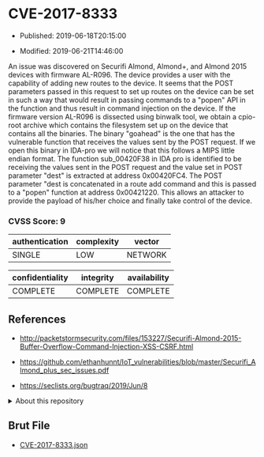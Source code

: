 # CVE-2017-8333

- Published: 2019-06-18T20:15:00

- Modified: 2019-06-21T14:46:00

An issue was discovered on Securifi Almond, Almond+, and Almond 2015 devices with firmware AL-R096. The device provides a user with the capability of adding new routes to the device. It seems that the POST parameters passed in this request to set up routes on the device can be set in such a way that would result in passing commands to a "popen" API in the function and thus result in command injection on the device. If the firmware version AL-R096 is dissected using binwalk tool, we obtain a cpio-root archive which contains the filesystem set up on the device that contains all the binaries. The binary "goahead" is the one that has the vulnerable function that receives the values sent by the POST request. If we open this binary in IDA-pro we will notice that this follows a MIPS little endian format. The function sub_00420F38 in IDA pro is identified to be receiving the values sent in the POST request and the value set in POST parameter "dest" is extracted at address 0x00420FC4. The POST parameter "dest is concatenated in a route add command and this is passed to a "popen" function at address 0x00421220. This allows an attacker to provide the payload of his/her choice and finally take control of the device.

### CVSS Score: **9**

| authentication | complexity | vector |
| --- | --- | --- |
| SINGLE | LOW | NETWORK |

| confidentiality | integrity | availability |
| --- | --- | --- |
| COMPLETE | COMPLETE | COMPLETE |

## References

* http://packetstormsecurity.com/files/153227/Securifi-Almond-2015-Buffer-Overflow-Command-Injection-XSS-CSRF.html

* https://github.com/ethanhunnt/IoT_vulnerabilities/blob/master/Securifi_Almond_plus_sec_issues.pdf

* https://seclists.org/bugtraq/2019/Jun/8

<details>
<summary>About this repository</summary> 

  This repository is part of the project [Live Hack CVE](https://github.com/Live-Hack-CVE). Main website can be found [www.live-hack.org](https://www.live-hack.org) 
  
  Made by [Sn0wAlice](https://github.com/Sn0wAlice) for the people that care about security and need to have a feed of the latest CVEs. Hope you enjoy it, don't forget to star the repo and follow me on [Twitter](https://twitter.com/Sn0wAlice) and [Github](https://github.com/Sn0wAlice). And that is my [personnal website](https://www.alice-snow.me/)

  - [Home Page](https://github.com/Live-Hack-CVE)
  - [Framework](https://github.com/Live-Hack-CVE/cve-framework)
  - [CVE database](https://github.com/Live-Hack-CVE/full_database)
  - [Changelog](https://github.com/Live-Hack-CVE/Changelog)
</details>

## Brut File

* [CVE-2017-8333.json](https://raw.githubusercontent.com/Live-Hack-CVE/full_database/main/cves/2017/CVE-2017-8333.json)

